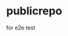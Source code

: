 # publicrepo
for e2e test






















































































































































































































































































































































































































































































































































































































































































































































































































































































































































































































































































































































































































































































































































































































































































































































































































































































































































































































































































































































































































































































































































































































































































































































































































































































































































































































































































































































































































































































































































































































































































